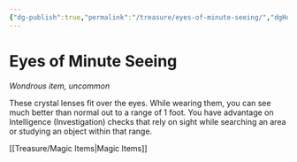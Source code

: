 ```yaml
---
{"dg-publish":true,"permalink":"/treasure/eyes-of-minute-seeing/","dgHomeLink":false,"dgPassFrontmatter":true}
---
```



# Eyes of Minute Seeing

*Wondrous item, uncommon*

These crystal lenses fit over the eyes. While wearing them, you can see much better than normal out to a range of 1 foot. You have advantage on Intelligence (Investigation) checks that rely on sight while searching an area or studying an object within that range.


[[Treasure/Magic Items|Magic Items]]
